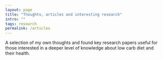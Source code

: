 ```yaml
---
layout: page
title: "Thoughts, articles and interesting research"
intro: ""
tags: research
permalink: /articles
---
```


A selection of my own thoughts and found key research papers useful for those interested in a deeper level of knowledge about low carb diet and their health.
